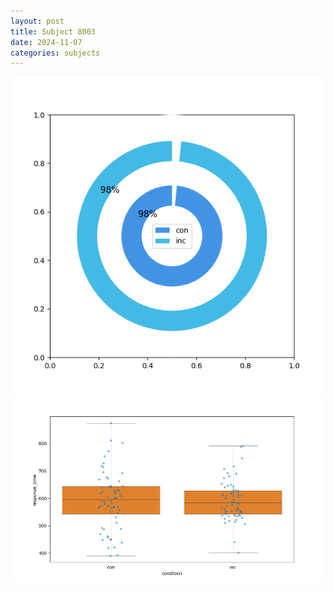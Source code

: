 ```yaml
---
layout: post
title: Subject 8003
date: 2024-11-07
categories: subjects
---
```


![](data/8003/run-13/8003_accuracy_by_condition.png)
![](data/8003/run-13/8003_rt.png)
